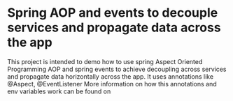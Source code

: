 # Spring AOP and events to decouple services and propagate data across the app

This project is intended to demo how to use spring Aspect Oriented Programming AOP and spring events to achieve decoupling across services and propagate data horizontally across the app.
It uses annotations like @Aspect, @EventListener
More information on how this annotations and env variables work can be found on 
